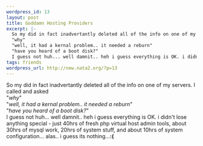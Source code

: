 ```yaml
--- 
wordpress_id: 13
layout: post
title: Goddamn Hosting Providers
excerpt: |-
  So my did in fact inadvertantly deleted all of the info on one of my servers. I called and asked
  "why"
  "well, it had a kernal problem.. it needed a reburn"
  "have you heard of a boot disk?"
  I guess not huh... well damnit.. heh i guess everything is OK. i didn't lose anything special - just 40hrs of fresh php virtual host admin tools, about 30hrs of mysql w...
tags: friends
wordpress_url: http://new.nata2.org/?p=13
---
```

So my did in fact inadvertantly deleted all of the info on one of my servers. I called and asked<br>
"<i>why</i>"<br>
"<i>well, it had a kernal problem.. it needed a reburn</i>"<br>
"<i>have you heard of a boot disk?</i>"<br>
I guess not huh... well damnit.. heh i guess everything is OK. i didn't lose anything special - just 40hrs of fresh php virtual host admin tools, about 30hrs of mysql work, 20hrs of system stuff, and about 10hrs of system configuration... alas.. i guess its nothing...<b>:(</b>

